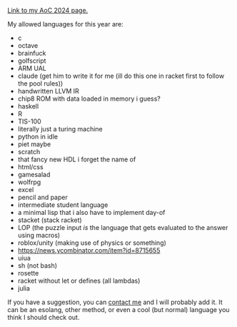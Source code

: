 [Link to my AoC 2024 page.](https://a11ce.com/advent-of-code.html)

My allowed languages for this year are:

- c
- octave
- brainfuck
- golfscript
- ARM UAL
- claude (get him to write it for me (ill do this one in racket first to follow the pool rules))
- handwritten LLVM IR
- chip8 ROM with data loaded in memory i guess?
- haskell
- R
- TIS-100
- literally just a turing machine
- python in idle
- piet maybe
- scratch
- that fancy new HDL i forget the name of
- html/css
- gamesalad
- wolfrpg
- excel 
- pencil and paper
- intermediate student language
- a minimal lisp that i also have to implement day-of
- stacket (stack racket)
- LOP (the puzzle input *is* the language that gets evaluated to the answer using macros)
- roblox/unity (making use of physics or something)
- https://news.ycombinator.com/item?id=8715655
- uiua
- sh (not bash)
- rosette
- racket without let or defines (all lambdas)
- julia

If you have a suggestion, you can [contact me](https://a11ce.com) and I will probably add it. It can be an esolang, other method, or even a cool (but normal) language you think I should check out.
